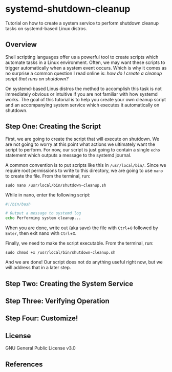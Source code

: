 # **systemd-shutdown-cleanup**

Tutorial on how to create a system service to perform shutdown cleanup tasks
on systemd-based Linux distros.

## Overview

Shell scripting languages offer us a powerful tool to create scripts which
automate tasks in a Linux environment. Often, we may want these scripts to
trigger automatically when a system event occurs. Which is why it comes as no
surprise a common question I read online is: *how do I create a cleanup script
that runs on shutdown?*

On systemd-based Linus distros the method to accomplish this task is not
immediately obvious or intuitive if you are not familiar with how systemd
works. The goal of this tutorial is to help you create your own cleanup script
and an accompanying system service which executes it automatically on shutdown.

## Step One: Creating the Script

First, we are going to create the script that will execute on shutdown.
We are not going to worry at this point what actions we ultimately want the
script to perform. For now, our script is just going to contain a single `echo`
statement which outputs a message to the systemd journal.

A common convention is to put scripts like this in `/usr/local/bin/`. Since we
require root permissions to write to this directory, we are going to use `nano`
to create the file. From the terminal, run:

```
sudo nano /usr/local/bin/shutdown-cleanup.sh
```

While in nano, enter the following script:

```bash
#!/bin/bash

# Output a message to systemd log
echo Performing system cleanup...
```

When you are done, write out (aka save) the file with `Ctrl`+`O` followed by
`Enter`, then exit nano with `Ctrl`+`X`.

Finally, we need to make the script executable. From the terminal, run:

```
sudo chmod +x /usr/local/bin/shutdown-cleanup.sh
```

And we are done! Our script does not do anything useful right now, but we will
address that in a later step.

## Step Two: Creating the System Service



## Step Three: Verifying Operation



## Step Four: Customize!



## License

GNU General Public License v3.0

## References



